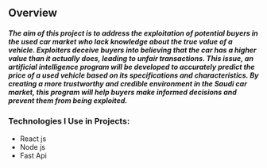 ## Overview
##### The aim of this project is to address the exploitation of potential buyers in the used car market who lack knowledge about the true value of a vehicle. Exploiters deceive buyers into believing that the car has a higher value than it actually does, leading to unfair transactions. This issue, an artificial intelligence program will be developed to accurately predict the price of a used vehicle based on its specifications and characteristics. By creating a more trustworthy and credible environment in the Saudi car market, this program will help buyers make informed decisions and prevent them from being exploited.

### Technologies I Use in Projects:
* React js
* Node js
* Fast Api
